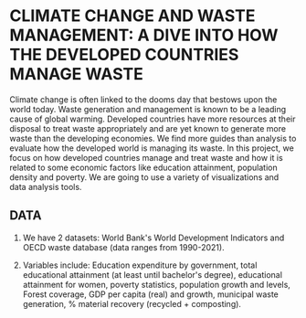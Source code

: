 # CLIMATE CHANGE AND WASTE MANAGEMENT: A DIVE INTO HOW THE DEVELOPED COUNTRIES MANAGE WASTE
Climate change is often linked to the dooms day that bestows upon the world today. Waste generation and management is known to be a leading cause of global warming. Developed countries have more resources at their disposal to treat waste appropriately and are yet known to generate more waste than the developing economies. We find more guides than analysis to evaluate how the developed world is managing its waste. In this project, we focus on how developed countries manage and treat waste and how it is related to some economic factors like education attainment, population density and poverty. We are going to use a variety of visualizations and data analysis tools. 
## DATA 
1. We have 2 datasets: World Bank's World Development Indicators and OECD waste database (data ranges from 1990-2021).

2. Variables include: Education expenditure by government, total educational attainment (at least until bachelor's degree), educational attainment for women, poverty statistics, population growth and levels, Forest coverage, GDP per capita (real) and growth, municipal waste generation, % material recovery (recycled + composting).


